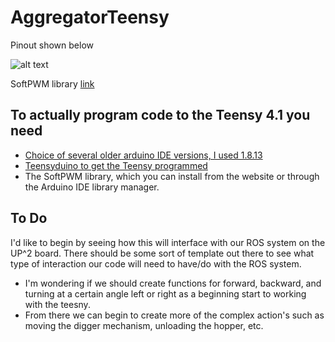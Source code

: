 # AggregatorTeensy

Pinout shown below

![alt text](https://www.pjrc.com/store/teensy41_card11a_rev3.png)

SoftPWM library [link](https://github.com/bhagman/SoftPWM)

## To actually program code to the Teensy 4.1 you need
- [Choice of several older arduino IDE versions, I used 1.8.13](https://www.arduino.cc/en/software)
- [Teensyduino to get the Teensy programmed](https://www.pjrc.com/teensy/teensyduino.html)
- The SoftPWM library, which you can install from the website or through the Arduino IDE library manager.

## To Do

I'd like to begin by seeing how this will interface with our ROS system on the UP^2 board.
There should be some sort of template out there to see what type of interaction our code will need to have/do with the ROS system.
- I'm wondering if we should create functions for forward, backward, and turning at a certain angle left or right as a beginning start to working with the teesny. 
- From there we can begin to create more of the complex action's such as moving the digger mechanism, unloading the hopper, etc.
